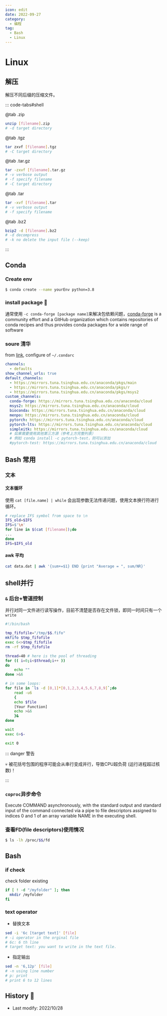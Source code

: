 ```yaml
---
icon: edit
date: 2022-09-27
category:
  - 编程
tag:
  - Bash
  - Linux
---
```


# Linux

## 解压

解压不同后缀的压缩文件。

::: code-tabs#shell

@tab .zip

```bash
unzip [filename].zip
# -d target directory
```

@tab .tgz

```bash
tar zxvf [filename].tgz
# -C target directory
```

@tab .tar.gz

```bash
tar -zxvf [filename].tar.gz
# -v verbose output
# -f specify filename
# -C target directory
```

@tab .tar

```bash
tar -xvf [filename].tar
# -v verbose output
# -f specify filename
```

@tab .bz2

```bash
bzip2 -d [filename].bz2
# -d decompress
# -k no delete the input file (--keep)
```

:::

## Conda

### Create env

```bash
$ conda create --name yourEnv python=3.8
```

### install package :hammer:

通常使用 `-c conda-forge [package name]`来解决包依赖问题，[conda-forge](https://conda-forge.org/docs/index.html) is a community effort and a GitHub organization which contains repositories of conda recipes and thus provides conda packages for a wide range of software

### soure 清华

from [link](https://mirrors.tuna.tsinghua.edu.cn/help/anaconda/), configure of `~/.condarc`

```yaml
channels:
  - defaults
show_channel_urls: true
default_channels:
  - https://mirrors.tuna.tsinghua.edu.cn/anaconda/pkgs/main
  - https://mirrors.tuna.tsinghua.edu.cn/anaconda/pkgs/r
  - https://mirrors.tuna.tsinghua.edu.cn/anaconda/pkgs/msys2
custom_channels:
  conda-forge: https://mirrors.tuna.tsinghua.edu.cn/anaconda/cloud
  msys2: https://mirrors.tuna.tsinghua.edu.cn/anaconda/cloud
  bioconda: https://mirrors.tuna.tsinghua.edu.cn/anaconda/cloud
  menpo: https://mirrors.tuna.tsinghua.edu.cn/anaconda/cloud
  pytorch: https://mirrors.tuna.tsinghua.edu.cn/anaconda/cloud
  pytorch-lts: https://mirrors.tuna.tsinghua.edu.cn/anaconda/cloud
  simpleitk: https://mirrors.tuna.tsinghua.edu.cn/anaconda/cloud
  # 如果需要使用其他第三方源（参考上方完整列表）
  # 例如 conda install -c pytorch-test，则可以添加
  #pytorch-test: https://mirrors.tuna.tsinghua.edu.cn/anaconda/cloud
```

## Bash 常用

### 文本

#### 文本循环

使用 `cat [file.name] | while` 会出现参数无法传递问题，使用文本换行符进行循环。

```bash
# replace IFS symbol from space to \n
IFS_old=$IFS
IFS=$'\n'
for line in $(cat [filename]);do
...
done
IFS=$IFS_old
```

#### awk 平均

```bash
cat data.dat | awk '{sum+=$1} END {print "Average = ", sum/NR}'
```

## shell并行

### `&` 后台+管道控制

并行对同一文件进行读写操作，目前不清楚是否存在文件锁，即同一时间只有一个`write`
```bash {16-21}
#!/bin/bash

tmp_fifofile="/tmp/$$.fifo"
mkfifo $tmp_fifofile
exec 6<>$tmp_fifofile
rm -rf $tmp_fifofile

thread=40 # here is the pool of threading
for (( i=0;i<$thread;i++ ))
do
    echo ""
done >&6

# in some loops:
for file in `ls -d [0,1]*[0,1,2,3,4,5,6,7,8,9]`;do
    read -u6
    {
    echo $file
    [Your Function]
    echo >&6
    }&
done

wait
exec 6>$-

exit 0
```

::: danger 警告

:skull: 被花括号包围的程序可能会从串行变成并行，导致CPU超负荷 (运行进程超过核数)！

:::

### `coproc`异步命令

Execute COMMAND asynchronously, with the standard output and standard input of the command connected via a pipe to file descriptors assigned to indices 0 and 1 of an array variable NAME in the executing shell.

### 查看FD(file descriptors)使用情况

```bash
$ ls -lh /proc/$$/fd
```

## Bash

### if check

check folder existing

```bash
if [ ! -d "/myfolder" ]; then
  mkdir /myfolder
fi
```

### text operator

- 替换文本

```bash
sed -i '6c [target text]' [file]
# -i operator in the orginal file
# 6c: 6 th line
# target text: you want to write in the text file.
```
- 指定输出

```bash
sed -n '6,12p' [file]
# -n using line number
# p: print
# print 6 to 12 lines
```


## History :scroll:

- Last modify: 2022/10/28
